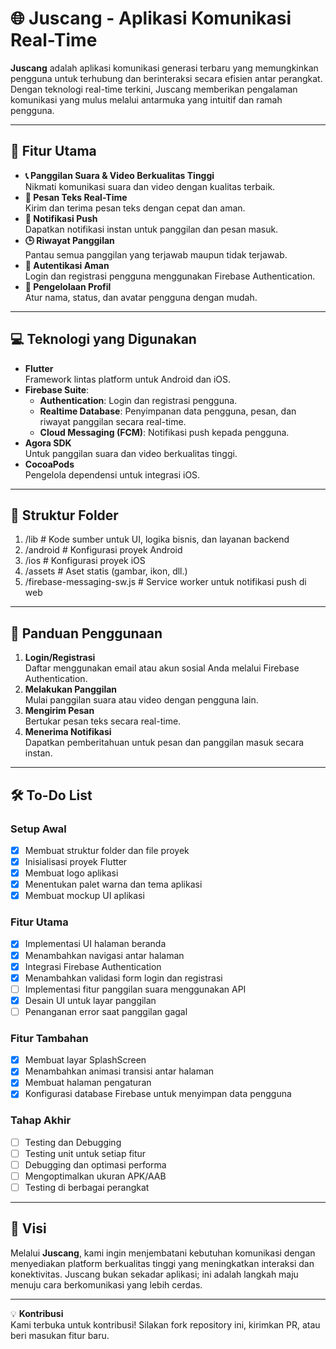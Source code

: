 # 🌐 **Juscang** - Aplikasi Komunikasi Real-Time

**Juscang** adalah aplikasi komunikasi generasi terbaru yang memungkinkan pengguna untuk terhubung dan berinteraksi secara efisien antar perangkat. Dengan teknologi real-time terkini, Juscang memberikan pengalaman komunikasi yang mulus melalui antarmuka yang intuitif dan ramah pengguna.

---

## 🚀 **Fitur Utama**
- **📞 Panggilan Suara & Video Berkualitas Tinggi**  
  Nikmati komunikasi suara dan video dengan kualitas terbaik.
- **💬 Pesan Teks Real-Time**  
  Kirim dan terima pesan teks dengan cepat dan aman.
- **🔔 Notifikasi Push**  
  Dapatkan notifikasi instan untuk panggilan dan pesan masuk.
- **🕒 Riwayat Panggilan**  
  Pantau semua panggilan yang terjawab maupun tidak terjawab.
- **🔐 Autentikasi Aman**  
  Login dan registrasi pengguna menggunakan Firebase Authentication.
- **👤 Pengelolaan Profil**  
  Atur nama, status, dan avatar pengguna dengan mudah.

---

## 💻 **Teknologi yang Digunakan**
- **Flutter**  
  Framework lintas platform untuk Android dan iOS.
- **Firebase Suite**:
    - **Authentication**: Login dan registrasi pengguna.
    - **Realtime Database**: Penyimpanan data pengguna, pesan, dan riwayat panggilan secara real-time.
    - **Cloud Messaging (FCM)**: Notifikasi push kepada pengguna.
- **Agora SDK**  
  Untuk panggilan suara dan video berkualitas tinggi.
- **CocoaPods**  
  Pengelola dependensi untuk integrasi iOS.

---

## 📂 **Struktur Folder**
1. /lib                      # Kode sumber untuk UI, logika bisnis, dan layanan backend
2. /android                  # Konfigurasi proyek Android
3. /ios                      # Konfigurasi proyek iOS
4. /assets                   # Aset statis (gambar, ikon, dll.)
5. /firebase-messaging-sw.js # Service worker untuk notifikasi push di web

---

## 🌟 **Panduan Penggunaan**
1. **Login/Registrasi**  
   Daftar menggunakan email atau akun sosial Anda melalui Firebase Authentication.
2. **Melakukan Panggilan**  
   Mulai panggilan suara atau video dengan pengguna lain.
3. **Mengirim Pesan**  
   Bertukar pesan teks secara real-time.
4. **Menerima Notifikasi**  
   Dapatkan pemberitahuan untuk pesan dan panggilan masuk secara instan.

---

## 🛠️ **To-Do List**
### **Setup Awal**
- [x] Membuat struktur folder dan file proyek
- [x] Inisialisasi proyek Flutter
- [x] Membuat logo aplikasi
- [x] Menentukan palet warna dan tema aplikasi
- [x] Membuat mockup UI aplikasi

### **Fitur Utama**
- [x] Implementasi UI halaman beranda
- [x] Menambahkan navigasi antar halaman
- [x] Integrasi Firebase Authentication
- [x] Menambahkan validasi form login dan registrasi
- [ ] Implementasi fitur panggilan suara menggunakan API
- [x] Desain UI untuk layar panggilan
- [ ] Penanganan error saat panggilan gagal

### **Fitur Tambahan**
- [x] Membuat layar SplashScreen
- [x] Menambahkan animasi transisi antar halaman
- [x] Membuat halaman pengaturan
- [x] Konfigurasi database Firebase untuk menyimpan data pengguna

### **Tahap Akhir**
- [ ] Testing dan Debugging
- [ ] Testing unit untuk setiap fitur
- [ ] Debugging dan optimasi performa
- [ ] Mengoptimalkan ukuran APK/AAB
- [ ] Testing di berbagai perangkat

---

## 🎯 **Visi**
Melalui **Juscang**, kami ingin menjembatani kebutuhan komunikasi dengan menyediakan platform berkualitas tinggi yang meningkatkan interaksi dan konektivitas. Juscang bukan sekadar aplikasi; ini adalah langkah maju menuju cara berkomunikasi yang lebih cerdas.

---

💡 **Kontribusi**  
Kami terbuka untuk kontribusi! Silakan fork repository ini, kirimkan PR, atau beri masukan fitur baru.